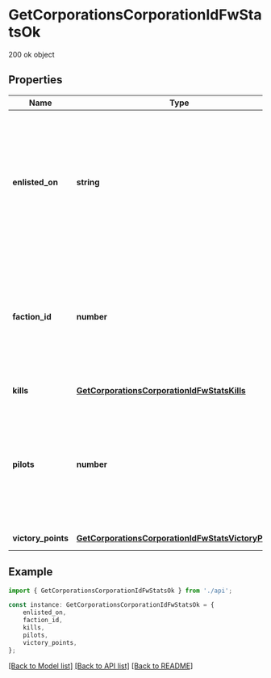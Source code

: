 # GetCorporationsCorporationIdFwStatsOk

200 ok object

## Properties

Name | Type | Description | Notes
------------ | ------------- | ------------- | -------------
**enlisted_on** | **string** | The enlistment date of the given corporation into faction warfare. Will not be included if corporation is not enlisted in faction warfare | [optional] [default to undefined]
**faction_id** | **number** | The faction the given corporation is enlisted to fight for. Will not be included if corporation is not enlisted in faction warfare | [optional] [default to undefined]
**kills** | [**GetCorporationsCorporationIdFwStatsKills**](GetCorporationsCorporationIdFwStatsKills.md) |  | [default to undefined]
**pilots** | **number** | How many pilots the enlisted corporation has. Will not be included if corporation is not enlisted in faction warfare | [optional] [default to undefined]
**victory_points** | [**GetCorporationsCorporationIdFwStatsVictoryPoints**](GetCorporationsCorporationIdFwStatsVictoryPoints.md) |  | [default to undefined]

## Example

```typescript
import { GetCorporationsCorporationIdFwStatsOk } from './api';

const instance: GetCorporationsCorporationIdFwStatsOk = {
    enlisted_on,
    faction_id,
    kills,
    pilots,
    victory_points,
};
```

[[Back to Model list]](../README.md#documentation-for-models) [[Back to API list]](../README.md#documentation-for-api-endpoints) [[Back to README]](../README.md)
